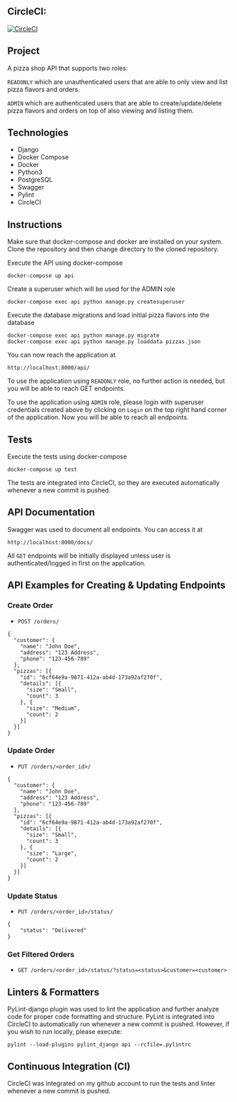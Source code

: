 ## CircleCI:
[![CircleCI](https://circleci.com/gh/mohamedtosman/pizza-shop.svg?style=shield)](https://circleci.com/gh/mohamedtosman/pizza-shop)

## Project

A pizza shop API that supports two roles:

`READONLY` which are unauthenticated users that are able to only view and list pizza flavors and orders.

`ADMIN`  which are authenticated users that are able to create/update/delete pizza flavors and orders on top of also viewing and listing them.

## Technologies

  - Django
  - Docker Compose
  - Docker
  - Python3
  - PostgreSQL
  - Swagger
  - Pylint
  - CircleCI

## Instructions

Make sure that docker-compose and docker are installed on your system. Clone the repository and then change directory to the cloned repository.

Execute the API using docker-compose

```
docker-compose up api
```

Create a superuser which will be used for the ADMIN role

```
docker-compose exec api python manage.py createsuperuser
```

Execute the database migrations and load initial pizza flavors into the database

```
docker-compose exec api python manage.py migrate
docker-compose exec api python manage.py loaddata pizzas.json
```

You can now reach the application at

```
http://localhost:8000/api/
```

To use the application using `READONLY` role, no further action is needed, but you will be
able to reach GET endpoints.

To use the application using `ADMIN` role, please login with superuser credentials created above by clicking on
`Login` on the top right hand corner of the application. Now you will be able to reach
all endpoints.

## Tests

Execute the tests using docker-compose

```
docker-compose up test
```

The tests are integrated into CircleCI, so they are executed automatically whenever a new commit is pushed.

## API Documentation

Swagger was used to document all endpoints. You can access it at

```
http://localhost:8000/docs/
```

All `GET` endpoints will be initially displayed unless user is authenticated/logged in first on the application.

## API Examples for Creating & Updating Endpoints

### Create Order

- `POST /orders/`

```
{
  "customer": {
    "name": "John Doe",
    "address": "123 Address",
    "phone": "123-456-789"
  },
  "pizzas": [{
    "id": "6cf64e9a-9871-412a-ab4d-173a92af270f",
    "details": [{
      "size": "Small",
      "count": 3
    }, {
      "size": "Medium",
      "count": 2
    }]
  }]
}
```

### Update Order

- `PUT /orders/<order_id>/`

```
{
  "customer": {
    "name": "John Doe",
    "address": "123 Address",
    "phone": "123-456-789"
  },
  "pizzas": [{
    "id": "6cf64e9a-9871-412a-ab4d-173a92af270f",
    "details": [{
      "size": "Small",
      "count": 3
    }, {
      "size": "Large",
      "count": 2
    }]
  }]
}
```

### Update Status

- `PUT /orders/<order_id>/status/`

```
{
    "status": "Delivered"
}
```

### Get Filtered Orders

- `GET /orders/<order_id>/status/?status=<status>&customer=<customer>`

## Linters & Formatters

PyLint-django plugin was used to lint the application and further analyze code for proper code formatting and structure.
PyLint is integrated into CircleCI to automatically run whenever a new commit is pushed.
However, if you wish to run locally, please execute:

```
pylint --load-plugins pylint_django api --rcfile=.pylintrc
```

## Continuous Integration (CI)

CircleCI was integrated on my github account to run the tests and linter whenever a new commit is pushed.